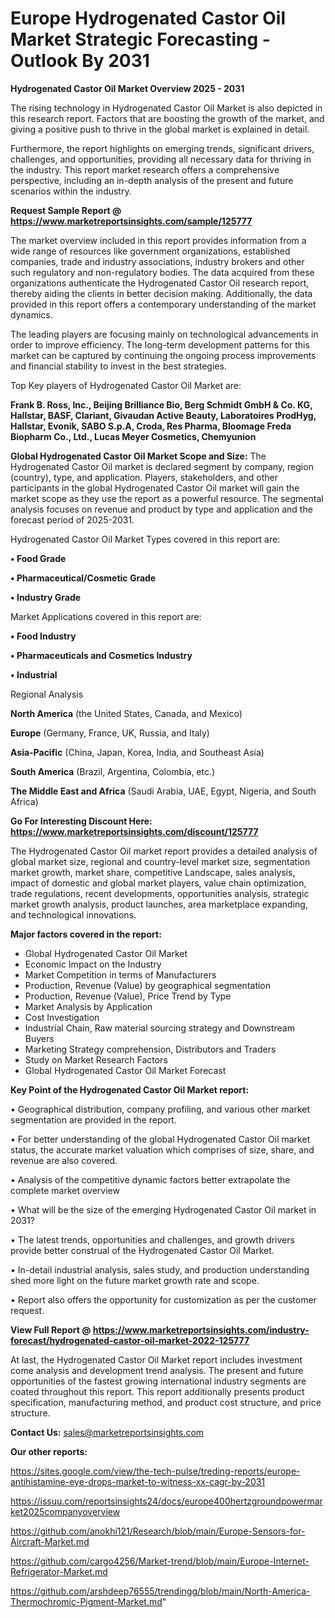  # Europe Hydrogenated Castor Oil Market Strategic Forecasting - Outlook By 2031

<Strong> Hydrogenated Castor Oil Market Overview 2025 - 2031</strong>

The rising technology in Hydrogenated Castor Oil Market is also depicted in this research report. Factors that are boosting the growth of the market, and giving a positive push to thrive in the global market is explained in detail.

Furthermore, the report highlights on emerging trends, significant drivers, challenges, and opportunities, providing all necessary data for thriving in the industry. This report market research offers a comprehensive perspective, including an in-depth analysis of the present and future scenarios within the industry.

<strong>Request Sample Report @ <a href=https://www.marketreportsinsights.com/sample/125777>https://www.marketreportsinsights.com/sample/125777</a></strong>

The market overview included in this report provides information from a wide range of resources like government organizations, established companies, trade and industry associations, industry brokers and other such regulatory and non-regulatory bodies. The data acquired from these organizations authenticate the Hydrogenated Castor Oil research report, thereby aiding the clients in better decision making. Additionally, the data provided in this report offers a contemporary understanding of the market dynamics.

The leading players are focusing mainly on technological advancements in order to improve efficiency. The long-term development patterns for this market can be captured by continuing the ongoing process improvements and financial stability to invest in the best strategies.

Top Key players of Hydrogenated Castor Oil Market are:

<strong>Frank B. Ross, Inc., Beijing Brilliance Bio, Berg  Schmidt GmbH & Co. KG, Hallstar, BASF, Clariant, Givaudan Active Beauty, Laboratoires ProdHyg, Hallstar, Evonik, SABO S.p.A, Croda, Res Pharma, Bloomage Freda Biopharm Co., Ltd., Lucas Meyer Cosmetics, Chemyunion</strong>

<strong><b>Global Hydrogenated Castor Oil Market Scope and Size:</b></strong>
The Hydrogenated Castor Oil market is declared segment by company, region (country), type, and application. Players, stakeholders, and other participants in the global Hydrogenated Castor Oil market will gain the market scope as they use the report as a powerful resource. The segmental analysis focuses on revenue and product by type and application and the forecast period of 2025-2031.

Hydrogenated Castor Oil Market Types covered in this report are:

<strong>• Food Grade

• Pharmaceutical/Cosmetic Grade

• Industry Grade</strong>

Market Applications covered in this report are:

<strong>• Food Industry

• Pharmaceuticals and Cosmetics Industry

• Industrial</strong> 

Regional Analysis

<strong>North America</strong> (the United States, Canada, and Mexico)

<strong>Europe</strong> (Germany, France, UK, Russia, and Italy)

<strong>Asia-Pacific</strong> (China, Japan, Korea, India, and Southeast Asia)

<strong>South America</strong> (Brazil, Argentina, Colombia, etc.)

<strong>The Middle East and Africa</strong> (Saudi Arabia, UAE, Egypt, Nigeria, and South Africa)

<strong>Go For Interesting Discount Here: <a href=https://www.marketreportsinsights.com/discount/125777>https://www.marketreportsinsights.com/discount/125777</a></strong>

The Hydrogenated Castor Oil market report provides a detailed analysis of global market size, regional and country-level market size, segmentation market growth, market share, competitive Landscape, sales analysis, impact of domestic and global market players, value chain optimization, trade regulations, recent developments, opportunities analysis, strategic market growth analysis, product launches, area marketplace expanding, and technological innovations.

<strong><b>Major factors covered in the report:</b></strong>
<ul>
  <li>Global Hydrogenated Castor Oil Market </li>
  <li>Economic Impact on the Industry</li>
  <li>Market Competition in terms of Manufacturers</li>
  <li>Production, Revenue (Value) by geographical segmentation</li>
  <li>Production, Revenue (Value), Price Trend by Type</li>
  <li>Market Analysis by Application</li>
  <li>Cost Investigation</li>
  <li>Industrial Chain, Raw material sourcing strategy and Downstream Buyers</li>
  <li>Marketing Strategy comprehension, Distributors and Traders</li>
  <li>Study on Market Research Factors</li>
  <li>Global Hydrogenated Castor Oil Market Forecast</li>
</ul>

<strong><b>Key Point of the Hydrogenated Castor Oil Market report:</b></strong>

• Geographical distribution, company profiling, and various other market segmentation are provided in the report.

• For better understanding of the global Hydrogenated Castor Oil market status, the accurate market valuation which comprises of size, share, and revenue are also covered.

• Analysis of the competitive dynamic factors better extrapolate the complete market overview

• What will be the size of the emerging Hydrogenated Castor Oil market in 2031?

• The latest trends, opportunities and challenges, and growth drivers provide better construal of the Hydrogenated Castor Oil Market.

• In-detail industrial analysis, sales study, and production understanding shed more light on the future market growth rate and scope.

• Report also offers the opportunity for customization as per the customer request.

<strong><b>View Full Report @ <a href=https://www.marketreportsinsights.com/industry-forecast/hydrogenated-castor-oil-market-2022-125777>https://www.marketreportsinsights.com/industry-forecast/hydrogenated-castor-oil-market-2022-125777</a></b></strong>


At last, the Hydrogenated Castor Oil Market report includes investment come analysis and development trend analysis. The present and future opportunities of the fastest growing international industry segments are coated throughout this report. This report additionally presents product specification, manufacturing method, and product cost structure, and price structure.

<strong>Contact Us:</strong>
sales@marketreportsinsights.com

<strong>Our other reports:</strong>

<a href=https://sites.google.com/view/the-tech-pulse/treding-reports/europe-antihistamine-eye-drops-market-to-witness-xx-cagr-by-2031>https://sites.google.com/view/the-tech-pulse/treding-reports/europe-antihistamine-eye-drops-market-to-witness-xx-cagr-by-2031</a>

<a href=https://issuu.com/reportsinsights24/docs/europe400hertzgroundpowermarket2025companyoverview>https://issuu.com/reportsinsights24/docs/europe400hertzgroundpowermarket2025companyoverview</a>

<a href=https://github.com/anokhi121/Research/blob/main/Europe-Sensors-for-Aircraft-Market.md>https://github.com/anokhi121/Research/blob/main/Europe-Sensors-for-Aircraft-Market.md</a>

<a href=https://github.com/cargo4256/Market-trend/blob/main/Europe-Internet-Refrigerator-Market.md>https://github.com/cargo4256/Market-trend/blob/main/Europe-Internet-Refrigerator-Market.md</a>

<a href=https://github.com/arshdeep76555/trendingg/blob/main/North-America-Thermochromic-Pigment-Market.md>https://github.com/arshdeep76555/trendingg/blob/main/North-America-Thermochromic-Pigment-Market.md</a>"
